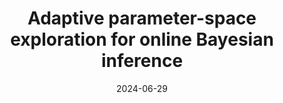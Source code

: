 ---
title: "Adaptive parameter-space exploration for online Bayesian inference"
collection: talks
date: 2024-06-29
type: "Contributed talk"
venue: "BAYSM 2024 - The Bayesian Young Statisticians Meeting 2024"
location: "Venice, Italy"
# paperurl: 
# slidesurl: 'http://sarapv.github.io/files/slides/mcm2025.pdf'
# videourl:
# abstract: 
---
